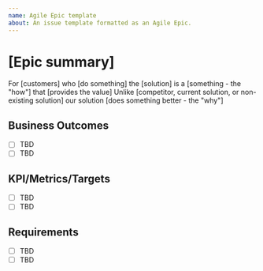 ```yaml
---
name: Agile Epic template
about: An issue template formatted as an Agile Epic.
---
```


# [Epic summary]

<!--- https://www.atlassian.com/agile/project-management/epics -->
<!--- https://scaledagileframework.com/epic/ -->

<!--- Reasoning about a potential epic must be based on a definition and intent that stakeholders can agree to. The template below provides an epic hypothesis statement template that can be used to capture, organize, and communicate key information about an epic. -->

For [customers]
who [do something]
the [solution]
is a [something - the "how"]
that [provides the value]
Unlike [competitor, current solution, or non-existing solution]
our solution [does something better - the "why"]

## Business Outcomes

<!--- Measurable benefits the business can anticipate if the Epic hypothesis is proven correct. -->

- [ ] TBD
- [ ] TBD

## KPI/Metrics/Targets

<!--- Describe all Key Performance Indicators (KPI) that the business outcome has been achieved. -->

- [ ] TBD
- [ ] TBD

## Requirements

<!--- Describe all requirements associated with the Epic. -->

- [ ] TBD
- [ ] TBD
